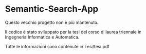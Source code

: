 # Semantic-Search-App

Questo vecchio progetto non è più mantenuto.

Il codice è stato sviluppato per la tesi del corso di laurea triennale in Ingegneria Informatica e Automatica.

Tutte le informazioni sono contenute in Tesi/tesi.pdf
